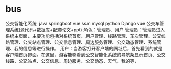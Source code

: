 # bus
公交智能化系统  java springboot vue ssm mysql python Django vue 公交车管理系统(源代码+数据库+配套论文+ppt) 角色：管理员、用户  管理员：管理员进入系统主页面，主要功能包括对系统首页、用户管理、线路管理、车次管理、公交线路管理、公交站点管理、公交信息管理、周边服务管理、公交动态管理、系统管理、我的信息等进行操作。  用户：当游客打开客户端的网址后，首先看到的就是客户端首页界面。在这里，游客能够看到公交智能化系统的导航条显示首页、公交线路、公交站点、公交信息、周边服务、公交动态、天气、我的等，
